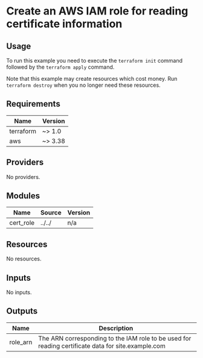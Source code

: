 # Create an AWS IAM role for reading certificate information #

## Usage ##

To run this example you need to execute the `terraform init` command
followed by the `terraform apply` command.

Note that this example may create resources which cost money. Run
`terraform destroy` when you no longer need these resources.

## Requirements ##

| Name | Version |
|------|---------|
| terraform | ~> 1.0 |
| aws | ~> 3.38 |

## Providers ##

No providers.

## Modules ##

| Name | Source | Version |
|------|--------|---------|
| cert\_role | ../../ | n/a |

## Resources ##

No resources.

## Inputs ##

No inputs.

## Outputs ##

| Name | Description |
|------|-------------|
| role\_arn | The ARN corresponding to the IAM role to be used for reading certificate data for site.example.com |
